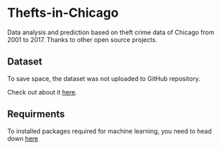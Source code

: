 # Thefts-in-Chicago
Data analysis and prediction based on theft crime data of Chicago from 2001 to 2017. Thanks to other open source projects.

## Dataset

To save space, the dataset was not uploaded to GitHub repository.

Check out about it [here](./Data/README.md).

## Requirments

To installed packages required for machine learning, you need to head down [here](./Deployment/README.md)
